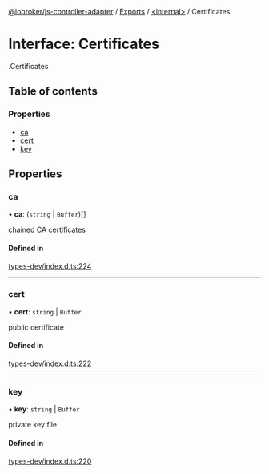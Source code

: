 [@iobroker/js-controller-adapter](../README.md) / [Exports](../modules.md) / [<internal\>](../modules/internal_.md) / Certificates

# Interface: Certificates

[<internal>](../modules/internal_.md).Certificates

## Table of contents

### Properties

- [ca](internal_.Certificates.md#ca)
- [cert](internal_.Certificates.md#cert)
- [key](internal_.Certificates.md#key)

## Properties

### ca

• **ca**: (`string` \| `Buffer`)[]

chained CA certificates

#### Defined in

[types-dev/index.d.ts:224](https://github.com/ioBroker/ioBroker.js-controller/blob/e9518edb/packages/types-dev/index.d.ts#L224)

___

### cert

• **cert**: `string` \| `Buffer`

public certificate

#### Defined in

[types-dev/index.d.ts:222](https://github.com/ioBroker/ioBroker.js-controller/blob/e9518edb/packages/types-dev/index.d.ts#L222)

___

### key

• **key**: `string` \| `Buffer`

private key file

#### Defined in

[types-dev/index.d.ts:220](https://github.com/ioBroker/ioBroker.js-controller/blob/e9518edb/packages/types-dev/index.d.ts#L220)
